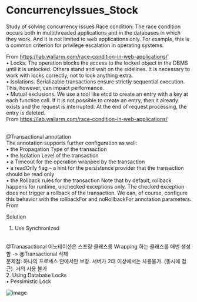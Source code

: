 # ConcurrencyIssues_Stock
Study of solving concurrency issues
Race condition: 
The race condition occurs both in multithreaded applications and in the databases in which they work. And it is not limited to web applications only. For example, this is a common criterion for privilege escalation in operating systems. 

From <https://lab.wallarm.com/race-condition-in-web-applications/>
<br>
• Locks.
The operation blocks the access to the locked object in the DBMS until it is unlocked. Others stand and wait on the sidelines. It is necessary to work with locks correctly, not to lock anything extra.
<br>
• Isolations.
Serializable transactions ensure strictly sequential execution. This, however, can impact performance.
<br>
• Mutual exclusions.
We use a tool like etcd to create an entry with a key at each function call. If it is not possible to create an entry, then it already exists and the request is interrupted. At the end of request processing, the entry is deleted.
<br>
From <https://lab.wallarm.com/race-condition-in-web-applications/> 

<br>
@Transactional annotation
<br>
The annotation supports further configuration as well:
	<br>
  • the Propagation Type of the transaction
  <br>
	• the Isolation Level of the transaction
  <br>
	• a Timeout for the operation wrapped by the transaction
  <br>
	• a readOnly flag – a hint for the persistence provider that the transaction should be read only
  <br>
	• the Rollback rules for the transaction
Note that by default, rollback happens for runtime, unchecked exceptions only. The checked exception does not trigger a rollback of the transaction. We can, of course, configure this behavior with the rollbackFor and noRollbackFor annotation parameters.
  <br>
From <https://www.baeldung.com/transaction-configuration-with-jpa-and-spring> 

Solution

1. Use Synchronized
<br>
@Tranasactional 어노테이션은 스프링 클래스릉 Wrapping 하는 클래스를 매번 생성함
-> @Transactional 삭제
<br>
문제점: 하나의 프로세스 안에서만 보장. 서버가 2대 이상에서는 사용불가. (동시에 접근). 거의 사용 불가

<br>
2. Using Database Locks
  <br>
	• Pessimistic Lock

![image](https://user-images.githubusercontent.com/31177070/192123467-11503d54-3109-40cf-9963-54efff21a1bb.png)
